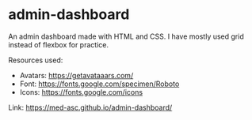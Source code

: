 # admin-dashboard
An admin dashboard made with HTML and CSS. I have mostly used grid instead of flexbox for practice.

Resources used:
* Avatars: https://getavataaars.com/
* Font: https://fonts.google.com/specimen/Roboto
* Icons: https://fonts.google.com/icons

Link: https://med-asc.github.io/admin-dashboard/